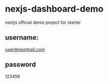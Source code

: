 # nexjs-dashboard-demo
 nextjs official demo project for starter

## username:
user@nextmail.com
## password
123456